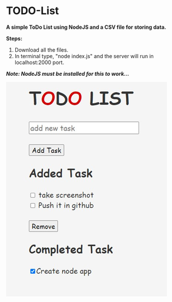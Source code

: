 # TODO-List

**A simple ToDo List using NodeJS and a CSV file for storing data.**

**Steps:**
1. Download all the files.
2. In terminal type, "node index.js" and the server will run in localhost:2000 port.

***Note: NodeJS must be installed for this to work...*** 

![Screenshot](Screenshot.JPG)

